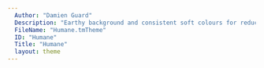 ```yaml
---
  Author: "Damien Guard"
  Description: "Earthy background and consistent soft colours for reduced eye-strain"
  FileName: "Humane.tmTheme"
  ID: "Humane"
  Title: "Humane"
  layout: theme
---
```

  